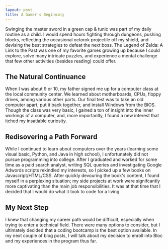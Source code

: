```yaml
---
layout: post
title: A Gamer's Beginning
---
```

Swinging the master sword in a green cap & tunic was part of my daily routine as a child. I would spend hours fighting through dungeons, pushing blocks, reflecting the occasional octorok projectile off my shield, and devising the best strategies to defeat the next boss. The Legend of Zelda: A Link to the Past was one of my favorite games growing up because I could explore, solve many intricate puzzles, and experience a mental challenge that few other activities (besides reading) could offer.

## The Natural Continuance

When I was about 9 or 10, my father signed me up for a computer class at the local community center. We learned about motherboards, CPUs, floppy drives, among various other parts. Our final test was to take an old computer apart, put it back together, and install Windows from the BIOS. Though the class was very basic, I gained a ton of insight into the inner workings of a computer, and, more importantly, I found a new interest that itched my insatiable curiosity.

## Redisovering a Path Forward

While I continued to learn about computers over the years (learning some visual basic, Python, and Java in high school), I unfortunately did not pursue programming into college. After I graduated and worked for some time as a paid search analyst, writing SQL queries and investigating Google Adwords scripts rekindled my interests, so I picked up a few books on Javascript/HTML/CSS. After quickly devouring the book's content, I found myself in a perplexing situation; my side projects at work were signifcantly more captivating than the main job responsibilities. It was at that time that I decided that I would do what it took to code for a living.

## My Next Step

I knew that changing my career path would be difficult, especially when trying to enter a technical field. There were many options to consider, but I ultimately decided that a coding bootcamp is the best option available. In my next couple of blog posts, I will talk about my decision to enroll into Bloc and my experiences in the program thus far.